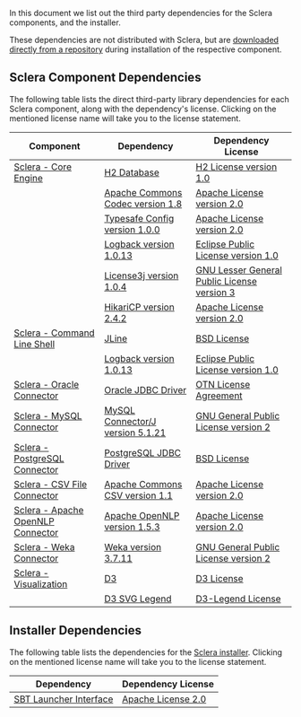 In this document we list out the third party dependencies for the Sclera components, and the installer.

These dependencies are not distributed with Sclera, but are [downloaded directly from a repository](https://www.scala-sbt.org/1.x/docs/Sbt-Launcher.html) during installation of the respective component.

## Sclera Component Dependencies
The following table lists the direct third-party library dependencies for each Sclera component, along with the dependency's license. Clicking on the mentioned license name will take you to the license statement.

| Component | Dependency | Dependency License |
| --------- | ---------- | ------------------ |
| [Sclera - Core Engine](../setup/components.md#sclera-core) | [H2 Database](http://www.h2database.com) | [H2 License version 1.0](http://www.h2database.com/html/license.html#h2_license) |
| | [Apache Commons Codec version 1.8](http://commons.apache.org/proper/commons-codec) | [Apache License version 2.0](http://www.apache.org/licenses/LICENSE-2.0) |
| | [Typesafe Config version 1.0.0](https://github.com/typesafehub/config) | [Apache License version 2.0](http://www.apache.org/licenses/LICENSE-2.0) |
| | [Logback version 1.0.13](http://logback.qos.ch) | [Eclipse Public License version 1.0](http://logback.qos.ch/license.html) |
| | [License3j version 1.0.4](http://verhas.github.io/License3j) | [GNU Lesser General Public License version 3](http://verhas.github.io/License3j/license.html) |
| | [HikariCP version 2.4.2](http://brettwooldridge.github.io/HikariCP) | [Apache License version 2.0](https://raw.githubusercontent.com/brettwooldridge/HikariCP/dev/LICENSE) |
| [Sclera - Command Line Shell](../setup/components.md#sclera-shell) | [JLine](http://jline.sourceforge.net) | [BSD License](http://jline.sourceforge.net/license.html) |
| | [Logback version 1.0.13](http://logback.qos.ch) | [Eclipse Public License version 1.0](http://logback.qos.ch/license.html) |
| [Sclera - Oracle Connector](../setup/components.md#sclera-oracle) | [Oracle JDBC Driver](http://www.oracle.com/technetwork/database/features/jdbc/jdbc-drivers-12c-download-1958347.html) | [OTN License Agreement](http://www.oracle.com/technetwork/licenses/distribution-license-152002.html) |
| [Sclera - MySQL Connector](../setup/components.md#sclera-mysql) | [MySQL Connector/J version 5.1.21](http://dev.mysql.com/doc/connector-j/en/index.html) | [GNU General Public License version 2](http://www.gnu.org/licenses/gpl.html) |
| [Sclera - PostgreSQL Connector](../setup/components.md#sclera-postgresql) | [PostgreSQL JDBC Driver](http://jdbc.postgresql.org) | [BSD License](http://jdbc.postgresql.org/about/license.html) |
| [Sclera - CSV File Connector](../setup/components.md#sclera-csv) | [Apache Commons CSV version 1.1](http://commons.apache.org/proper/commons-csv/) | [Apache License version 2.0](http://www.apache.org/licenses/LICENSE-2.0) |
| [Sclera - Apache OpenNLP Connector](../setup/components.md#sclera-opennlp) | [Apache OpenNLP version 1.5.3](http://opennlp.apache.org) | [Apache License version 2.0](http://www.apache.org/licenses/LICENSE-2.0) |
| [Sclera - Weka Connector](../setup/components.md#sclera-weka) | [Weka version 3.7.11](http://www.cs.waikato.ac.nz/ml/weka) | [GNU General Public License version 2](http://www.gnu.org/licenses/gpl.html) |
| [Sclera - Visualization](../setup/components.md#sclera-visualization) | [D3](http://d3js.org) | [D3 License](https://raw.githubusercontent.com/mbostock/d3/master/LICENSE) |
| | [D3 SVG Legend](http://d3-legend.susielu.com) | [D3-Legend License](https://raw.githubusercontent.com/susielu/d3-legend/master/LICENSE) |

## Installer Dependencies
The following table lists the dependencies for the [Sclera installer](../setup/install.md). Clicking on the mentioned license name will take you to the license statement.

| Dependency | Dependency License |
| ---------- | ------------------ |
| [SBT Launcher Interface](http://www.scala-sbt.org) | [Apache License 2.0](https://github.com/sbt/sbt-launcher-package/blob/master/LICENSE) |
